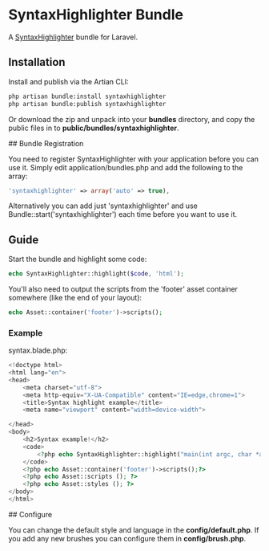 # SyntaxHighlighter Bundle

A [SyntaxHighlighter](http://alexgorbatchev.com/SyntaxHighlighter/) bundle for Laravel.

## Installation

Install and publish via the Artian CLI:

```sh
php artisan bundle:install syntaxhighlighter
php artisan bundle:publish syntaxhighlighter
```

Or download the zip and unpack into your **bundles** directory, and copy the public files in to **public/bundles/syntaxhighlighter**.

## Bundle Registration

You need to register SyntaxHighlighter with your application before you can use it. Simply edit application/bundles.php and add the following to the array:

```php
'syntaxhighlighter' => array('auto' => true),
```

Alternatively you can add just 'syntaxhighlighter' and use Bundle::start('syntaxhighlighter') each time before you want to use it.

## Guide

Start the bundle and highlight some code:

```php
echo SyntaxHighlighter::highlight($code, 'html');
```

You'll also need to output the scripts from the 'footer' asset container somewhere (like the end of your layout):

```php
echo Asset::container('footer')->scripts();
```

### Example
syntax.blade.php:
```php
<!doctype html>
<html lang="en">
<head>
    <meta charset="utf-8">
	<meta http-equiv="X-UA-Compatible" content="IE=edge,chrome=1">
	<title>Syntax highlight example</title>
	<meta name="viewport" content="width=device-width">

</head>
<body>
	<h2>Syntax example!</h2>
	<code>
		<?php echo SyntaxHighlighter::highlight("main(int argc, char *argv[])\n{\n  int i = 0;\n  i += 1;\n  printf (\"Hello World!\\n\");\n}", 'cpp'); ?>
	</code>
	<?php echo Asset::container('footer')->scripts();?>
	<?php echo Asset::scripts (); ?>
	<?php echo Asset::styles (); ?>
</body>
</html>
```

## Configure

You can change the default style and language in the **config/default.php**.  If you add any new brushes you can configure them in **config/brush.php**.
